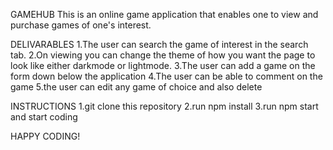 GAMEHUB
This is an online game application that enables one to view and purchase games of one's interest.

DELIVARABLES
1.The user can search the game of interest in the search tab.
2.On viewing you can change the theme of how you want the page to look like either darkmode or lightmode.
3.The user can add a game on the form down below the application
4.The user can be able to comment on the game 
5.the user can edit any game of choice and also delete

INSTRUCTIONS
1.git clone this repository
2.run npm install
3.run npm start and start coding

HAPPY CODING!
